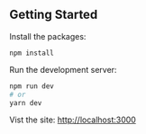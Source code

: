 ## Getting Started

Install the packages:

```
npm install
```

Run the development server:

```bash
npm run dev
# or
yarn dev
```

Vist the site: [http://localhost:3000](http://localhost:3000)
